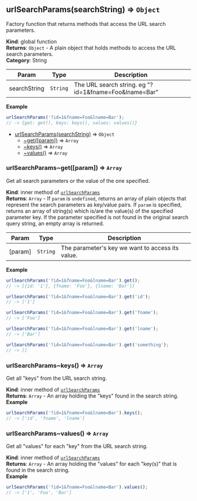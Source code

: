 <a name="urlSearchParams"></a>

## urlSearchParams(searchString) ⇒ <code>Object</code>
Factory function that returns methods that access the URL search parameters.

**Kind**: global function  
**Returns**: <code>Object</code> - A plain object that holds methods to access the URL search parameters.  
**Category**: String  

| Param | Type | Description |
| --- | --- | --- |
| searchString | <code>String</code> | The URL search string. eg "?id=1&fname=Foo&lname=Bar" |

**Example**  
```js
urlSearchParams('?id=1&fname=Foo&lname=Bar');
// -> {get: get(), keys: keys(), values: values()}
```

* [urlSearchParams(searchString)](#urlSearchParams) ⇒ <code>Object</code>
    * [~get([param])](#urlSearchParams..get) ⇒ <code>Array</code>
    * [~keys()](#urlSearchParams..keys) ⇒ <code>Array</code>
    * [~values()](#urlSearchParams..values) ⇒ <code>Array</code>

<a name="urlSearchParams..get"></a>

### urlSearchParams~get([param]) ⇒ <code>Array</code>
Get all search parameters or the value of the one specified.

**Kind**: inner method of <code>[urlSearchParams](#urlSearchParams)</code>  
**Returns**: <code>Array</code> - If `param` is `undefined`, returns an array of plain objects that represent
        the search parameters as key/value pairs. If `param` is specified, returns an array
        of string(s) which is/are the value(s) of the specified parameter key. If the parameter
        specified is not found in the original search query string, an empty array is returned.  

| Param | Type | Description |
| --- | --- | --- |
| [param] | <code>String</code> | The parameter's key we want to access its value. |

**Example**  
```js
urlSearchParams('?id=1&fname=Foo&lname=Bar').get();
// -> [{id: '1'}, {fname: 'Foo'}, {lname: 'Bar'}]

urlSearchParams('?id=1&fname=Foo&lname=Bar').get('id');
// -> ['1']

urlSearchParams('?id=1&fname=Foo&lname=Bar').get('fname');
// -> ['Foo']

urlSearchParams('?id=1&fname=Foo&lname=Bar').get('lname');
// -> ['Bar']

urlSearchParams('?id=1&fname=Foo&lname=Bar').get('something');
// -> []
```
<a name="urlSearchParams..keys"></a>

### urlSearchParams~keys() ⇒ <code>Array</code>
Get all "keys" from the URL search string.

**Kind**: inner method of <code>[urlSearchParams](#urlSearchParams)</code>  
**Returns**: <code>Array</code> - An array holding the "keys" found in the search string.  
**Example**  
```js
urlSearchParams('?id=1&fname=Foo&lname=Bar').keys();
// -> ['id', 'fname', 'lname']
```
<a name="urlSearchParams..values"></a>

### urlSearchParams~values() ⇒ <code>Array</code>
Get all "values" for each "key" from the URL search string.

**Kind**: inner method of <code>[urlSearchParams](#urlSearchParams)</code>  
**Returns**: <code>Array</code> - An array holding the "values" for each "key(s)" that is found in the search string.  
**Example**  
```js
urlSearchParams('?id=1&fname=Foo&lname=Bar').values();
// -> ['1', 'Foo', 'Bar']
```
